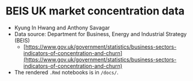 # BEIS UK market concentration data

* Kyung In Hwang and Anthony Savagar
* Data source: Department for Business, Energy and Industrial Strategy (BEIS)
  - [https://www.gov.uk/government/statistics/business-sectors-indicators-of-concentration-and-churn](https://www.gov.uk/government/statistics/business-sectors-indicators-of-concentration-and-churn)
 * The rendered `.Rmd` notebooks is in `/docs/`.